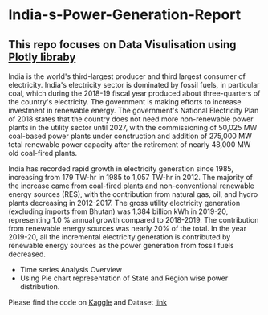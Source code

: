 # India-s-Power-Generation-Report

## This repo focuses on Data Visulisation using [Plotly libraby](https://plotly.com/)

India is the world's third-largest producer and third largest consumer of electricity.
India's electricity sector is dominated by fossil fuels, in particular coal, which during the 2018-19 fiscal year produced about three-quarters of the country's electricity. The government is making efforts to increase investment in renewable energy. The government's National Electricity Plan of 2018 states that the country does not need more non-renewable power plants in the utility sector until 2027, with the commissioning of 50,025 MW coal-based power plants under construction and addition of 275,000 MW total renewable power capacity after the retirement of nearly 48,000 MW old coal-fired plants.

India has recorded rapid growth in electricity generation since 1985, increasing from 179 TW-hr in 1985 to 1,057 TW-hr in 2012. The majority of the increase came from coal-fired plants and non-conventional renewable energy sources (RES), with the contribution from natural gas, oil, and hydro plants decreasing in 2012-2017. The gross utility electricity generation (excluding imports from Bhutan) was 1,384 billion kWh in 2019-20, representing 1.0 % annual growth compared to 2018-2019. The contribution from renewable energy sources was nearly 20% of the total. In the year 2019-20, all the incremental electricity generation is contributed by renewable energy sources as the power generation from fossil fuels decreased.

- Time series Analysis Overview
- Using Pie chart representation of State and Region wise power distribution.

Please find the code on [Kaggle](https://www.kaggle.com/lokeshrth4617/india-s-power-generation-report-2017-2020?scriptVersionId=43166051) and Dataset [link](https://www.kaggle.com/navinmundhra/daily-power-generation-in-india-20172020)



